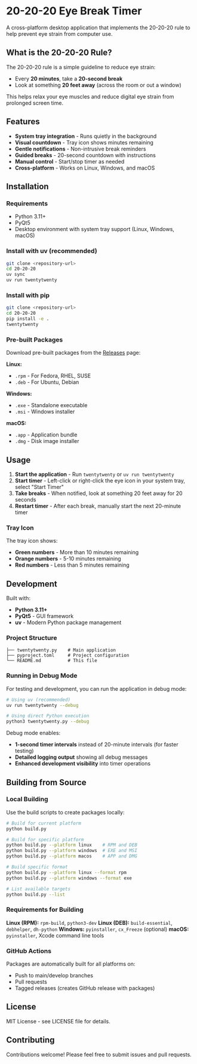 # 20-20-20 Eye Break Timer

A cross-platform desktop application that implements the 20-20-20 rule to help prevent eye strain from computer use.

## What is the 20-20-20 Rule?

The 20-20-20 rule is a simple guideline to reduce eye strain:
- Every **20 minutes**, take a **20-second break**
- Look at something **20 feet away** (across the room or out a window)

This helps relax your eye muscles and reduce digital eye strain from prolonged screen time.

## Features

- **System tray integration** - Runs quietly in the background
- **Visual countdown** - Tray icon shows minutes remaining
- **Gentle notifications** - Non-intrusive break reminders
- **Guided breaks** - 20-second countdown with instructions
- **Manual control** - Start/stop timer as needed
- **Cross-platform** - Works on Linux, Windows, and macOS

## Installation

### Requirements
- Python 3.11+
- PyQt5
- Desktop environment with system tray support (Linux, Windows, macOS)

### Install with uv (recommended)
```bash
git clone <repository-url>
cd 20-20-20
uv sync
uv run twentytwenty
```

### Install with pip
```bash
git clone <repository-url>
cd 20-20-20
pip install -e .
twentytwenty
```

### Pre-built Packages

Download pre-built packages from the [Releases](https://github.com/YOUR_USERNAME/twentytwenty/releases) page:

**Linux:**
- `.rpm` - For Fedora, RHEL, SUSE
- `.deb` - For Ubuntu, Debian

**Windows:**
- `.exe` - Standalone executable
- `.msi` - Windows installer

**macOS:**
- `.app` - Application bundle
- `.dmg` - Disk image installer

## Usage

1. **Start the application** - Run `twentytwenty` or `uv run twentytwenty`
2. **Start timer** - Left-click or right-click the eye icon in your system tray, select "Start Timer"
3. **Take breaks** - When notified, look at something 20 feet away for 20 seconds
4. **Restart timer** - After each break, manually start the next 20-minute timer

### Tray Icon

The tray icon shows:
- **Green numbers** - More than 10 minutes remaining
- **Orange numbers** - 5-10 minutes remaining
- **Red numbers** - Less than 5 minutes remaining

## Development

Built with:
- **Python 3.11+**
- **PyQt5** - GUI framework
- **uv** - Modern Python package management

### Project Structure
```
├── twentytwenty.py    # Main application
├── pyproject.toml     # Project configuration
└── README.md          # This file
```

### Running in Debug Mode
For testing and development, you can run the application in debug mode:

```bash
# Using uv (recommended)
uv run twentytwenty --debug

# Using direct Python execution
python3 twentytwenty.py --debug
```

Debug mode enables:
- **1-second timer intervals** instead of 20-minute intervals (for faster testing)
- **Detailed logging output** showing all debug messages
- **Enhanced development visibility** into timer operations

## Building from Source

### Local Building

Use the build scripts to create packages locally:

```bash
# Build for current platform
python build.py

# Build for specific platform
python build.py --platform linux    # RPM and DEB
python build.py --platform windows  # EXE and MSI
python build.py --platform macos    # APP and DMG

# Build specific format
python build.py --platform linux --format rpm
python build.py --platform windows --format exe

# List available targets
python build.py --list
```

### Requirements for Building

**Linux (RPM):** `rpm-build`, `python3-dev`
**Linux (DEB):** `build-essential`, `debhelper`, `dh-python`
**Windows:** `pyinstaller`, `cx_Freeze` (optional)
**macOS:** `pyinstaller`, Xcode command line tools

### GitHub Actions

Packages are automatically built for all platforms on:
- Push to main/develop branches
- Pull requests
- Tagged releases (creates GitHub release with packages)

## License

MIT License - see LICENSE file for details.

## Contributing

Contributions welcome! Please feel free to submit issues and pull requests.